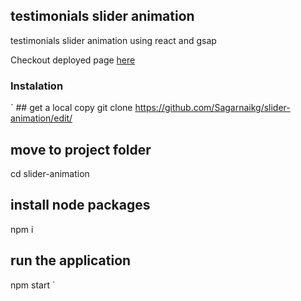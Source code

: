 ## testimonials slider animation

testimonials slider animation using react and gsap

Checkout deployed page [here](https://sagarnaikg.github.io/slider-animation/)

### Instalation
` ## get a local copy 
  git clone https://github.com/Sagarnaikg/slider-animation/edit/
  ## move to project folder
  cd slider-animation
  ## install node packages
  npm i
  ## run the application
  npm start
`


